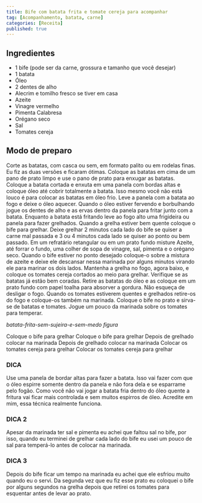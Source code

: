 ```yaml
---
title: Bife com batata frita e tomate cereja para acompanhar
tag: [Acompanhamento, batata, carne]
categories: [Receita]
published: true
---
```


## Ingredientes

- 1 bife (pode ser da carne, grossura e tamanho que você desejar)
- 1 batata
- Óleo
- 2 dentes de alho
- Alecrim e tomilho fresco se tiver em casa
- Azeite
- Vinagre vermelho
- Pimenta Calabresa
- Orégano seco
- Sal
- Tomates cereja

## Modo de preparo

Corte as batatas, com casca ou sem, em formato palito ou em rodelas finas. Eu fiz as duas versões e ficaram ótimas.
Coloque as batatas em cima de um pano de prato limpo e use o pano de prato para enxugar as batatas.
Coloque a batata cortada e enxuta em uma panela com bordas altas e coloque óleo até cobrir totalmente a batata. Isso mesmo você não está louco é para colocar as batatas em óleo frio.
Leve a panela com a batata ao fogo e deixe o óleo aquecer. Quando o óleo estiver fervendo e borbulhando jogue os dentes de alho e as ervas dentro da panela para fritar junto com a batata.
Enquanto a batata está fritando leve ao fogo alto uma frigideira ou panela para fazer grelhados.
Quando a grelha estiver bem quente coloque o bife para grelhar. Deixe grelhar 2 minutos cada lado do bife se quiser a carne mal passada e 3 ou 4 minutos cada lado se quiser ao ponto ou bem passado.
Em um refratário retangular ou em um prato fundo misture Azeite, até forrar o fundo, uma colher de sopa de vinagre, sal, pimenta e o orégano seco.
Quando o bife estiver no ponto desejado coloque-o sobre a mistura de azeite e deixe ele descansar nessa marinada por alguns minutos virando ele para marinar os dois lados. Mantenha a grelha no fogo, agora baixo, e coloque os tomates cereja cortados ao meio para grelhar.
Verifique se as batatas já estão bem coradas. Retire as batatas do óleo e as coloque em um prato fundo com papel toalha para absorver a gordura. Não esqueça de desligar o fogo.
Quando os tomates estiverem quentes e grelhados retire-os do fogo e coloque-os também na marinada.
Coloque o bife no prato e sirva-se de batatas e tomates. Jogue um pouco da marinada sobre os tomates para temperar.

*batata-frita-sem-sujeira-e-sem-medo figura*

Coloque o bife para grelhar
Coloque o bife para grelhar
Depois de grelhado colocar na marinada
Depois de grelhado colocar na marinada
Colocar os tomates cereja para grelhar
Colocar os tomates cereja para grelhar

### DICA

Use uma panela de bordar altas para fazer a batata. Isso vai fazer com que o óleo espirre somente dentro da panela e não fora dela e se esparrame pelo fogão. Como você não vai jogar a batata fria dentro do óleo quente a fritura vai ficar mais controlada e sem muitos espirros de óleo. Acredite em mim, essa técnica realmente funciona.

### DICA 2

Apesar da marinada ter sal e pimenta eu achei que faltou sal no bife, por isso, quando eu terminei de grelhar cada lado do bife eu usei um pouco de sal para temperá-lo antes de colocar na marinada.

### DICA 3

Depois do bife ficar um tempo na marinada eu achei que ele esfriou muito quando eu o servi. Da segunda vez que eu fiz esse prato eu coloquei o bife por alguns segundos na grelha depois que retirei os tomates para esquentar antes de levar ao prato.
